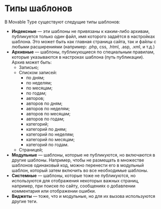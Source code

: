 # Типы шаблонов

В Movable Type существуют следущие типы шаблонов:

* **Индексные** — эти шаблоны не привязаны к каким-либо архивам, публикуется только _один_ файл, имя которого задаётся в настройках шаблона. Это может быть как главная страница сайта, так и файлы с любыми расширениями (например: .php, css, .html, .asp, .xml, и т.д.)
* **Архивные** — шаблоны, публикующиеся по специальным правилам, которые указываются в настроках шаблона (путь публикации). Архив может быть:
    * Записью;
    * Списком записей:
        * по дням;
        * по неделям;
        * по месяцам;
        * по годам;
        * авторов;
        * авторов по дням;
        * авторов по неделям;
        * авторов по месяцам;
        * авторов по годам;
        * категорий;
        * категорий по дням;
        * категорий по неделям;
        * категорий по месяцам;
        * категорий по годам.
    * Страницей;
* **Модульные** — шаблоны, которые не публикуются, но включаются в другие шаблоны. Например, чтобы не размещать в множестве шаблонов одинаковый код, можно перенести его в модульный шаблон, который затем включить во все необходимые шаблоны.
* **Системные** — шаблоны, которые тоже не публикуются, но используются для отображения некоторых важных страниц, например, при поиске по сайту, сообщениях о добавлении комментария или отображении ошибки.
* **Виджеты** — тоже, что и модульные, но для их вызова используются другие теги.
